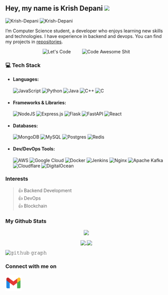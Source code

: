 ## Hey, my name is Krish Depani <img src="https://media.giphy.com/media/hvRJCLFzcasrR4ia7z/giphy.gif" width="25px">
<p align="left"> 
  <img src="https://komarev.com/ghpvc/?username=Krish-Depani&label=Profile%20views&color=0e75b6&style=for-the-badge" alt="Krish-Depani"/> 
  <img src="https://img.shields.io/github/stars/Krish-Depani?style=for-the-badge" alt="Krish-Depani"/>
</p>

I’m Computer Science student, a developer who enjoys learning new skills and technologies. I have experience in backend and devops. You can find my projects in [repositories](https://github.com/Krish-Depani?tab=repositories).


<p align="center">
  <img alt="Let's Code" src="https://media.giphy.com/media/HscDLzkO8EOTmgkhQP/giphy.gif" width="26%">
&nbsp; &nbsp; &nbsp; &nbsp;
  <img alt="Code Awesome Shit" src="https://media.giphy.com/media/RbDKaczqWovIugyJmW/giphy.gif" width="45%">
</p>

### 💻 Tech Stack
- #### Languages:
  ![JavaScript](https://img.shields.io/badge/javascript-%23323330.svg?style=for-the-badge&logo=javascript&logoColor=%23F7DF1E)
  ![Python](https://img.shields.io/badge/python-3670A0?style=for-the-badge&logo=python&logoColor=ffdd54)
  ![Java](https://img.shields.io/badge/java-%23ED8B00.svg?style=for-the-badge&logo=openjdk&logoColor=white)
  ![C++](https://img.shields.io/badge/c++-%2300599C.svg?style=for-the-badge&logo=c%2B%2B&logoColor=white)
  ![C](https://img.shields.io/badge/c-%2300599C.svg?style=for-the-badge&logo=c&logoColor=white)
- #### Frameworks & Libraries:
  ![NodeJS](https://img.shields.io/badge/node.js-6DA55F?style=for-the-badge&logo=node.js&logoColor=white)
  ![Express.js](https://img.shields.io/badge/express.js-%23404d59.svg?style=for-the-badge&logo=express&logoColor=%2361DAFB)
  ![Flask](https://img.shields.io/badge/flask-%23000.svg?style=for-the-badge&logo=flask&logoColor=white)
  ![FastAPI](https://img.shields.io/badge/FastAPI-005571?style=for-the-badge&logo=fastapi)
  ![React](https://img.shields.io/badge/react-%2320232a.svg?style=for-the-badge&logo=react&logoColor=%2361DAFB)
- #### Databases:
  ![MongoDB](https://img.shields.io/badge/MongoDB-%234ea94b.svg?style=for-the-badge&logo=mongodb&logoColor=white)
  ![MySQL](https://img.shields.io/badge/mysql-%2300000f.svg?style=for-the-badge&logo=mysql&logoColor=white)
  ![Postgres](https://img.shields.io/badge/postgres-%23316192.svg?style=for-the-badge&logo=postgresql&logoColor=white)
  ![Redis](https://img.shields.io/badge/redis-%23DD0031.svg?style=for-the-badge&logo=redis&logoColor=white)
- #### Dev/DevOps Tools:
  ![AWS](https://img.shields.io/badge/AWS-%23FF9900.svg?style=for-the-badge&logo=amazon-aws&logoColor=white)
  ![Google Cloud](https://img.shields.io/badge/GoogleCloud-%234285F4.svg?style=for-the-badge&logo=google-cloud&logoColor=white)
  ![Docker](https://img.shields.io/badge/docker-%230db7ed.svg?style=for-the-badge&logo=docker&logoColor=white)
  ![Jenkins](https://img.shields.io/badge/jenkins-%232C5263.svg?style=for-the-badge&logo=jenkins&logoColor=white)
  ![Nginx](https://img.shields.io/badge/nginx-%23009639.svg?style=for-the-badge&logo=nginx&logoColor=white)
  ![Apache Kafka](https://img.shields.io/badge/Apache%20Kafka-000?style=for-the-badge&logo=apachekafka)
  ![Cloudflare](https://img.shields.io/badge/Cloudflare-F38020?style=for-the-badge&logo=Cloudflare&logoColor=white)
  ![DigitalOcean](https://img.shields.io/badge/DigitalOcean-%230167ff.svg?style=for-the-badge&logo=digitalOcean&logoColor=white)

### Interests
>👍 Backend Development  
>👍 DevOps  
>👍 Blockchain  

### My Github Stats
<p align="center">
  <a>
    <img align="center" src="https://github-readme-streak-stats.herokuapp.com/?user=Krish-Depani&theme=dark&hide_border=true"/>
  </a>
</p>

<p align="center">
  <a href="https://github.com/Krish-Depani">
    <img align="center" src="https://github-readme-stats-git-masterrstaa-rickstaa.vercel.app/api?username=Krish-Depani&show_icons=true&hide_border=true&title_color=94b4a4&amp&icon_color=FFFFFF&amp&text_color=FFFFFF&amp&bg_color=000000&count_private=true&include_all_commits=true"/>
  </a>
  <a href="https://github.com/Krish-Depani">
    <img align="center" height="150px" src="https://github-readme-stats-git-masterrstaa-rickstaa.vercel.app/api/top-langs/?username=Krish-Depani&text_color=FFFFFF&bg_color=000000&title_color=94b4a4&langs_count=15&layout=compact&hide_border=true" />
  </a>
</p>

![𝚐𝚒𝚝𝚑𝚞𝚋 𝚐𝚛𝚊𝚙𝚑](https://github-readme-activity-graph.vercel.app/graph?username=Krish-Depani&theme=react-dark&hide_border=true&area=true)

### Connect with me on
<a href="mailto:krishdepani@gmail.com" target="_blank"><img align="center" src="https://github.com/Krish-Depani/Krish-Depani/blob/main/icons/icons8-gmail.svg" alt="Krish Depani" height="50" width="50" /></a>
